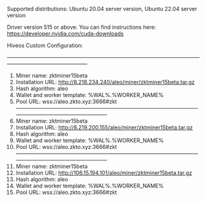 Supported distributions: Ubuntu 20.04 server version, Ubuntu 22.04 server version

Driver version 515 or above: You can find instructions here: https://developer.nvidia.com/cuda-downloads

Hiveos Custom Configuration:

———————————————————————————————————————————————————
1. Miner name: zktminer15beta
2. Installation URL: http://8.218.234.240/aleo/miner/zktminer15beta.tar.gz
3. Hash algorithm: aleo
4. Wallet and worker template: %WAL%.%WORKER_NAME%
5. Pool URL: wss://aleo.zkto.xyz:3666#zkt
———————————————————————————————————————————————————
1. Miner name: zktminer15beta
2. Installation URL: http://8.219.200.155/aleo/miner/zktminer15beta.tar.gz
3. Hash algorithm: aleo
4. Wallet and worker template: %WAL%.%WORKER_NAME%
5. Pool URL: wss://aleo.zkto.xyz:3666#zkt
———————————————————————————————————————————————————
1. Miner name: zktminer15beta
2. Installation URL: http://106.15.194.101/aleo/miner/zktminer15beta.tar.gz
3. Hash algorithm: aleo
4. Wallet and worker template: %WAL%.%WORKER_NAME%
5. Pool URL: wss://aleo.zkto.xyz:3666#zkt
